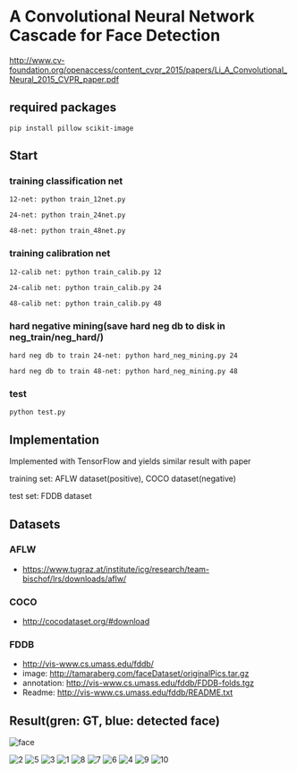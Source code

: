 # A Convolutional Neural Network Cascade for Face Detection

http://www.cv-foundation.org/openaccess/content_cvpr_2015/papers/Li_A_Convolutional_Neural_2015_CVPR_paper.pdf


## required packages
```
pip install pillow scikit-image 
```

## Start
### training classification net
```
12-net: python train_12net.py

24-net: python train_24net.py

48-net: python train_48net.py
```
### training calibration net
```
12-calib net: python train_calib.py 12

24-calib net: python train_calib.py 24

48-calib net: python train_calib.py 48
```
### hard negative mining(save hard neg db to disk in neg_train/neg_hard/)
```
hard neg db to train 24-net: python hard_neg_mining.py 24

hard neg db to train 48-net: python hard_neg_mining.py 48
```
### test
```
python test.py
```

## Implementation
Implemented with TensorFlow and yields similar result with paper

training set: AFLW dataset(positive), COCO dataset(negative)

test set: FDDB dataset


## Datasets

### AFLW
* https://www.tugraz.at/institute/icg/research/team-bischof/lrs/downloads/aflw/

### COCO
* http://cocodataset.org/#download

### FDDB

* http://vis-www.cs.umass.edu/fddb/
* image: http://tamaraberg.com/faceDataset/originalPics.tar.gz
* annotation: http://vis-www.cs.umass.edu/fddb/FDDB-folds.tgz
* Readme: http://vis-www.cs.umass.edu/fddb/README.txt




## Result(gren: GT, blue: detected face)
![face](https://cloud.githubusercontent.com/assets/13601723/15349050/a8192776-1d0a-11e6-86be-243175c22ba4.png)

![2](https://cloud.githubusercontent.com/assets/13601723/15348767/4d1d0768-1d08-11e6-99d9-07785c131c4b.png)
![5](https://cloud.githubusercontent.com/assets/13601723/15348775/5137c464-1d08-11e6-85d8-f4323ce7cf4b.png)
![3](https://cloud.githubusercontent.com/assets/13601723/15348777/513f09fe-1d08-11e6-8cf2-751ea470aecd.png)
![1](https://cloud.githubusercontent.com/assets/13601723/15348745/24f5f362-1d08-11e6-957d-e41718122426.png)
![8](https://cloud.githubusercontent.com/assets/13601723/15348772/5118bb3c-1d08-11e6-8274-be075da97d6f.png)
![7](https://cloud.githubusercontent.com/assets/13601723/15348773/512d4002-1d08-11e6-87be-2ac486923a07.png)
![6](https://cloud.githubusercontent.com/assets/13601723/15348774/512fb3be-1d08-11e6-9c77-d7a445d94f7e.png)
![4](https://cloud.githubusercontent.com/assets/13601723/15348776/513dc3d2-1d08-11e6-804f-37fd3299bf74.png)
![9](https://cloud.githubusercontent.com/assets/13601723/15348771/50f0e6e8-1d08-11e6-99af-c26a3428bbe2.png)
![10](https://cloud.githubusercontent.com/assets/13601723/15349097/f515f11c-1d0a-11e6-96dd-38c07d3cc05c.png)

